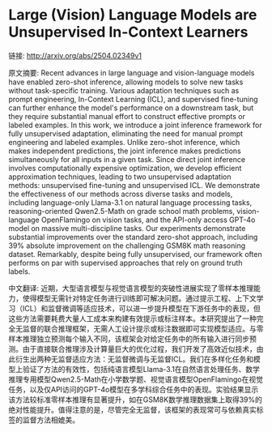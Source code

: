# Large (Vision) Language Models are Unsupervised In-Context Learners

链接: http://arxiv.org/abs/2504.02349v1

原文摘要:
Recent advances in large language and vision-language models have enabled
zero-shot inference, allowing models to solve new tasks without task-specific
training. Various adaptation techniques such as prompt engineering, In-Context
Learning (ICL), and supervised fine-tuning can further enhance the model's
performance on a downstream task, but they require substantial manual effort to
construct effective prompts or labeled examples. In this work, we introduce a
joint inference framework for fully unsupervised adaptation, eliminating the
need for manual prompt engineering and labeled examples. Unlike zero-shot
inference, which makes independent predictions, the joint inference makes
predictions simultaneously for all inputs in a given task. Since direct joint
inference involves computationally expensive optimization, we develop efficient
approximation techniques, leading to two unsupervised adaptation methods:
unsupervised fine-tuning and unsupervised ICL. We demonstrate the effectiveness
of our methods across diverse tasks and models, including language-only
Llama-3.1 on natural language processing tasks, reasoning-oriented Qwen2.5-Math
on grade school math problems, vision-language OpenFlamingo on vision tasks,
and the API-only access GPT-4o model on massive multi-discipline tasks. Our
experiments demonstrate substantial improvements over the standard zero-shot
approach, including 39% absolute improvement on the challenging GSM8K math
reasoning dataset. Remarkably, despite being fully unsupervised, our framework
often performs on par with supervised approaches that rely on ground truth
labels.

中文翻译:
近期，大型语言模型与视觉语言模型的突破性进展实现了零样本推理能力，使得模型无需针对特定任务进行训练即可解决问题。通过提示工程、上下文学习（ICL）和监督微调等适应技术，可以进一步提升模型在下游任务中的表现，但这些方法需要耗费大量人工成本来构建有效提示或标注样本。本研究提出了一种完全无监督的联合推理框架，无需人工设计提示或标注数据即可实现模型适应。与零样本推理独立预测每个输入不同，该框架会对给定任务中的所有输入进行同步预测。由于直接联合推理涉及计算量巨大的优化过程，我们开发了高效近似技术，由此衍生出两种无监督适应方法：无监督微调与无监督ICL。我们在多样化任务和模型上验证了方法的有效性，包括纯语言模型Llama-3.1在自然语言处理任务、数学推理专用模型Qwen2.5-Math在小学数学题、视觉语言模型OpenFlamingo在视觉任务，以及仅API访问的GPT-4o模型在多学科综合任务中的表现。实验结果显示该方法较标准零样本推理有显著提升，如在GSM8K数学推理数据集上取得39%的绝对性能提升。值得注意的是，尽管完全无监督，该框架的表现常可与依赖真实标签的监督方法相媲美。
